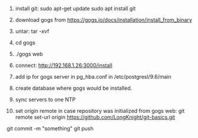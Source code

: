 1. install git:
sudo apt-get update
sudo apt install git

2. download gogs from 
https://gogs.io/docs/installation/install_from_binary

3. untar:
tar -xvf <archive>

4. cd gogs

5. ./gogs web

6. connect:
http://192.168.1.26:3000/install

7. add ip for gogs server in pg_hba.conf in /etc/postgresl/9.6/main

8. create database where gogs would be installed.

9. sync servers to one NTP

10. set origin remote in case repository was initialized from gogs web:
git remote set-url origin https://github.com/LongKnight/git-basics.git

git commit -m "something"
git push
